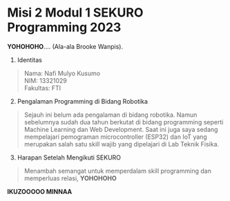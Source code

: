 # Misi 2 Modul 1 SEKURO Programming 2023
**YOHOHOHO**.... (Ala-ala Brooke Wanpis). <br>

1. Identitas
  > Nama: Nafi Mulyo Kusumo <br>
   NIM: 13321029 <br>
  Fakultas: FTI
  
2. Pengalaman Programming di Bidang Robotika<br>
  > Sejauh ini belum ada pengalaman di bidang robotika. Namun sebelumnya sudah dua tahun berkutat di bidang programming seperti Machine Learning dan Web Development. Saat ini juga saya sedang mempelajari pemograman microcontroller (ESP32) dan IoT yang merupakan salah satu skill wajib yang dipelajari di Lab Teknik Fisika.
 
3. Harapan Setelah Mengikuti SEKURO<br>
  > Menambah semangat untuk memperdalam skill programming dan memperluas relasi, **YOHOHOHO**

**IKUZOOOOO MINNAA**
